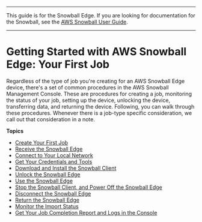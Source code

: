 --------

This guide is for the Snowball Edge\. If you are looking for documentation for the Snowball, see the [AWS Snowball User Guide](https://docs.aws.amazon.com/snowball/latest/ug/whatissnowball.html)\.

--------

# Getting Started with AWS Snowball Edge: Your First Job<a name="common-get-start"></a>

Regardless of the type of job you're creating for an AWS Snowball Edge device, there's a set of common procedures in the AWS Snowball Management Console\. These are procedures for creating a job, monitoring the status of your job, setting up the device, unlocking the device, transferring data, and returning the device\. Following, you can walk through these procedures\. Whenever there is a job\-type specific consideration, we call out that consideration in a note\.

**Topics**
+ [Create Your First Job](create-job.md)
+ [Receive the Snowball Edge](receive-device.md)
+ [Connect to Your Local Network](getting-started-connect.md)
+ [Get Your Credentials and Tools](get-credentials.md)
+ [Download and Install the Snowball Client](download-the-client.md)
+ [Unlock the Snowball Edge](unlockdevice.md)
+ [Use the Snowball Edge](transfer-data.md)
+ [Stop the Snowball Client, and Power Off the Snowball Edge](turnitoff.md)
+ [Disconnect the Snowball Edge](disconnectdevice.md)
+ [Return the Snowball Edge](return-device.md)
+ [Monitor the Import Status](monitor-status.md)
+ [Get Your Job Completion Report and Logs in the Console](report.md)
